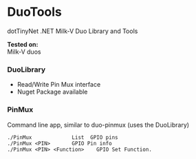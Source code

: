 # DuoTools  
  
dotTinyNet .NET Milk-V Duo Library and Tools
  
  
**Tested on:**  
Milk-V duos  

### DuoLibrary
* Read/Write Pin Mux interface
* Nuget Package available

### PinMux
 Command line app, similar to duo-pinmux (uses the DuoLibrary)
  

    ./PinMux			 List  GPIO pins
    ./PinMux <PIN>		 GPIO Pin info
    ./PinMux <PIN> <Function>	 GPIO Set Function.